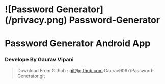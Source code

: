 # ![Password Generator] (/privacy.png) Password-Generator

# Password Generator Android App 
### Develope By Gaurav Vipani
> Download From Github : git@github.com:Gaurav9097/Password-Generator.git
